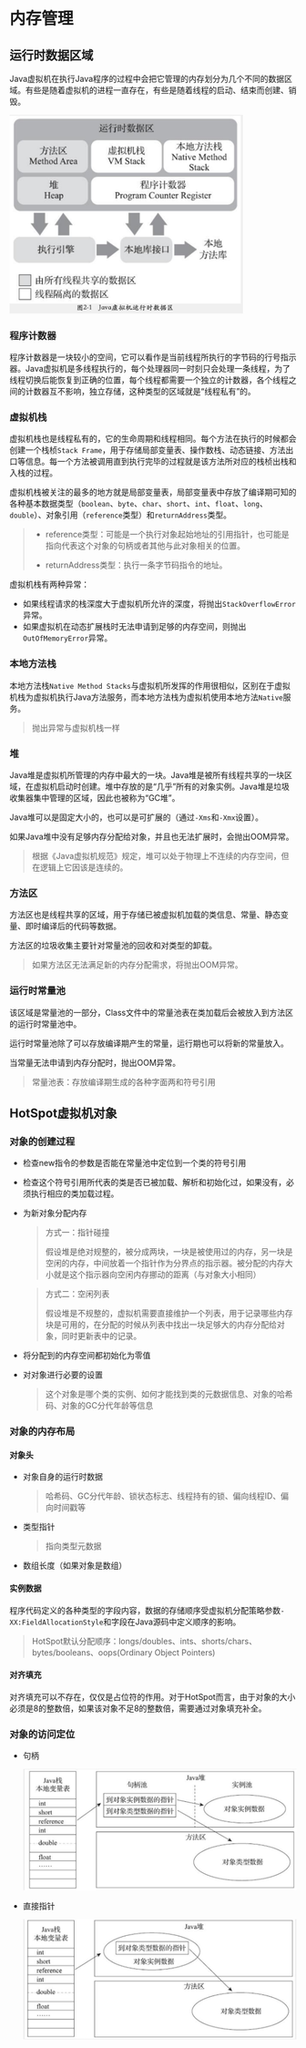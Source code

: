 # 内存管理

## 运行时数据区域

Java虚拟机在执行Java程序的过程中会把它管理的内存划分为几个不同的数据区域。有些是随着虚拟机的进程一直存在，有些是随着线程的启动、结束而创建、销毁。

<img src="img/运行时数据区域.png" alt="运行时数据区域" style="zoom:40%;" />

### 程序计数器

程序计数器是一块较小的空间，它可以看作是当前线程所执行的字节码的行号指示器。Java虚拟机是多线程执行的，每个处理器同一时刻只会处理一条线程，为了线程切换后能恢复到正确的位置，每个线程都需要一个独立的计数器，各个线程之间的计数器互不影响，独立存储，这种类型的区域就是“线程私有”的。

### 虚拟机栈

虚拟机栈也是线程私有的，它的生命周期和线程相同。每个方法在执行的时候都会创建一个栈桢`Stack Frame`，用于存储局部变量表、操作数栈、动态链接、方法出口等信息。每一个方法被调用直到执行完毕的过程就是该方法所对应的栈桢出栈和入栈的过程。

虚拟机栈被关注的最多的地方就是局部变量表，局部变量表中存放了编译期可知的各种基本数据类型（`boolean`、`byte`、`char`、`short`、`int`、`float`、`long`、`double`）、对象引用（`reference`类型）和`returnAddress`类型。

> + reference类型：可能是一个执行对象起始地址的引用指针，也可能是指向代表这个对象的句柄或者其他与此对象相关的位置。
>
> + returnAddress类型：执行一条字节码指令的地址。

虚拟机栈有两种异常：

- 如果线程请求的栈深度大于虚拟机所允许的深度，将抛出`StackOverflowError`异常。
- 如果虚拟机在动态扩展栈时无法申请到足够的内存空间，则抛出`OutOfMemoryError`异常。

### 本地方法栈

本地方法栈`Native Method Stacks`与虚拟机所发挥的作用很相似，区别在于虚拟机栈为虚拟机执行Java方法服务，而本地方法栈为虚拟机使用本地方法`Native`服务。

>抛出异常与虚拟机栈一样

### 堆

Java堆是虚拟机所管理的内存中最大的一块。Java堆是被所有线程共享的一块区域，在虚拟机启动时创建。堆中存放的是“几乎”所有的对象实例。Java堆是垃圾收集器集中管理的区域，因此也被称为“GC堆”。

Java堆可以是固定大小的，也可以是可扩展的（通过`-Xms`和`-Xmx`设置）。

如果Java堆中没有足够内存分配给对象，并且也无法扩展时，会抛出OOM异常。

>根据《Java虚拟机规范》规定，堆可以处于物理上不连续的内存空间，但在逻辑上它因该是连续的。

### 方法区

方法区也是线程共享的区域，用于存储已被虚拟机加载的类信息、常量、静态变量、即时编译后的代码等数据。

方法区的垃圾收集主要针对常量池的回收和对类型的卸载。

> 如果方法区无法满足新的内存分配需求，将抛出OOM异常。

### 运行时常量池

该区域是常量池的一部分，Class文件中的常量池表在类加载后会被放入到方法区的运行时常量池中。

运行时常量池除了可以存放编译期产生的常量，运行期也可以将新的常量放入。

当常量无法申请到内存分配时，抛出OOM异常。

> 常量池表：存放编译期生成的各种字面两和符号引用

## HotSpot虚拟机对象

### 对象的创建过程

+ 检查new指令的参数是否能在常量池中定位到一个类的符号引用

+ 检查这个符号引用所代表的类是否已被加载、解析和初始化过，如果没有，必须执行相应的类加载过程。

+ 为新对象分配内存

  > 方式一：指针碰撞
  >
  > 假设堆是绝对规整的，被分成两块，一块是被使用过的内存，另一块是空闲的内存，中间放着一个指针作为分界点的指示器。被分配的内存大小就是这个指示器向空闲内存挪动的距离（与对象大小相同）

  > 方式二：空闲列表
  >
  > 假设堆是不规整的，虚拟机需要直接维护一个列表，用于记录哪些内存块是可用的，在分配的时候从列表中找出一块足够大的内存分配给对象，同时更新表中的记录。

* 将分配到的内存空间都初始化为零值
* 对对象进行必要的设置

  > 这个对象是哪个类的实例、如何才能找到类的元数据信息、对象的哈希码、对象的GC分代年龄等信息

### 对象的内存布局

#### 对象头

* 对象自身的运行时数据

  > 哈希码、GC分代年龄、锁状态标志、线程持有的锁、偏向线程ID、偏向时间戳等

* 类型指针

  > 指向类型元数据

* 数组长度（如果对象是数组）

#### 实例数据

程序代码定义的各种类型的字段内容，数据的存储顺序受虚拟机分配策略参数`-XX:FieldAllocationStyle`和字段在Java源码中定义顺序的影响。

> HotSpot默认分配顺序：longs/doubles、ints、shorts/chars、bytes/booleans、oops(Ordinary Object Pointers)

#### 对齐填充

对齐填充可以不存在，仅仅是占位符的作用。对于HotSpot而言，由于对象的大小必须是8的整数倍，如果该对象不足8的整数倍，需要通过对象填充补全。

### 对象的访问定位

* 句柄

  <img src="img/句柄访问对象.png" alt="通过句柄访问对象" style="zoom:50%;" />

* 直接指针

  <img src="img/直接指针访问对象.png" alt="通过直接指针访问对象" style="zoom:50%;" />